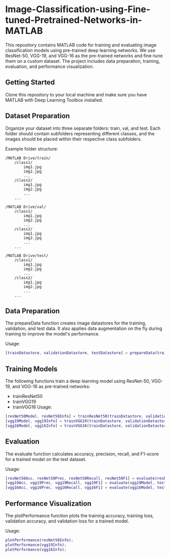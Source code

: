 # Image-Classification-using-Fine-tuned-Pretrained-Networks-in-MATLAB
This repository contains MATLAB code for training and evaluating image classification models using pre-trained deep learning networks. We use ResNet-50, VGG-19, and VGG-16 as the pre-trained networks and fine-tune them on a custom dataset. The project includes data preparation, training, evaluation, and performance visualization.

## Getting Started
Clone this repository to your local machine and make sure you have MATLAB with Deep Learning Toolbox installed.

## Dataset Preparation
Organize your dataset into three separate folders: train, val, and test. Each folder should contain subfolders representing different classes, and the images should be placed within their respective class subfolders.

Example folder structure:
```
/MATLAB Drive/train/
    /class1/
        img1.jpg
        img2.jpg
        ...
    /class2/
        img1.jpg
        img2.jpg
        ...
    ...

/MATLAB Drive/val/
    /class1/
        img1.jpg
        img2.jpg
        ...
    /class2/
        img1.jpg
        img2.jpg
        ...
    ...

/MATLAB Drive/test/
    /class1/
        img1.jpg
        img2.jpg
        ...
    /class2/
        img1.jpg
        img2.jpg
        ...
    ...

```
## Data Preparation
The prepareData function creates image datastores for the training, validation, and test data. It also applies data augmentation on the fly during training to improve the model's performance.

Usage:
```matlab
[trainDatastore, validationDatastore, testDatastore] = prepareData(train_folder, validation_folder, test_folder);
```
## Training Models
The following functions train a deep learning model using ResNet-50, VGG-19, and VGG-16 as pre-trained networks:

- trainResNet50
- trainVGG19
- trainVGG16
Usage:
```matlab
[resNet50Model, resNet50Info] = trainResNet50(trainDatastore, validationDatastore);
[vgg19Model, vgg19Info] = trainVGG19(trainDatastore, validationDatastore);
[vgg16Model, vgg16Info] = trainVGG16(trainDatastore, validationDatastore);
```
## Evaluation
The evaluate function calculates accuracy, precision, recall, and F1-score for a trained model on the test dataset.

Usage:
```matlab
[resNet50Acc, resNet50Prec, resNet50Recall, resNet50F1] = evaluate(resNet50Model, testDatastore);
[vgg19Acc, vgg19Prec, vgg19Recall, vgg19F1] = evaluate(vgg19Model, testDatastore);
[vgg16Acc, vgg16Prec, vgg16Recall, vgg16F1] = evaluate(vgg16Model, testDatastore);
```
## Performance Visualization
The plotPerformance function plots the training accuracy, training loss, validation accuracy, and validation loss for a trained model.

Usage:
```matlab
plotPerformance(resNet50Info);
plotPerformance(vgg19Info);
plotPerformance(vgg16Info);
```
